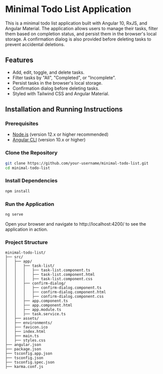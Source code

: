# Minimal Todo List Application

This is a minimal todo list application built with Angular 10, RxJS, and Angular Material. The application allows users to manage their tasks, filter them based on completion status, and persist them in the browser's local storage. A confirmation dialog is also provided before deleting tasks to prevent accidental deletions.

## Features

- Add, edit, toggle, and delete tasks.
- Filter tasks by "All", "Completed", or "Incomplete".
- Persist tasks in the browser's local storage.
- Confirmation dialog before deleting tasks.
- Styled with Tailwind CSS and Angular Material.

## Installation and Running Instructions

### Prerequisites

- [Node.js](https://nodejs.org/) (version 12.x or higher recommended)
- [Angular CLI](https://angular.io/cli) (version 10.x or higher)

### Clone the Repository

```bash
git clone https://github.com/your-username/minimal-todo-list.git
cd minimal-todo-list
```

### Install Dependencies

```bash
npm install
```

### Run the Application

```bash
ng serve
```

Open your browser and navigate to http://localhost:4200/ to see the application in action.

### Project Structure

```
minimal-todo-list/
├── src/
│   ├── app/
│   │   ├── task-list/
│   │   │   ├── task-list.component.ts
│   │   │   ├── task-list.component.html
│   │   │   ├── task-list.component.css
│   │   ├── confirm-dialog/
│   │   │   ├── confirm-dialog.component.ts
│   │   │   ├── confirm-dialog.component.html
│   │   │   ├── confirm-dialog.component.css
│   │   ├── app.component.ts
│   │   ├── app.component.html
│   │   ├── app.module.ts
│   │   ├── task.service.ts
│   ├── assets/
│   ├── environments/
│   ├── favicon.ico
│   ├── index.html
│   ├── main.ts
│   ├── styles.css
├── angular.json
├── package.json
├── tsconfig.app.json
├── tsconfig.json
├── tsconfig.spec.json
├── karma.conf.js
```
